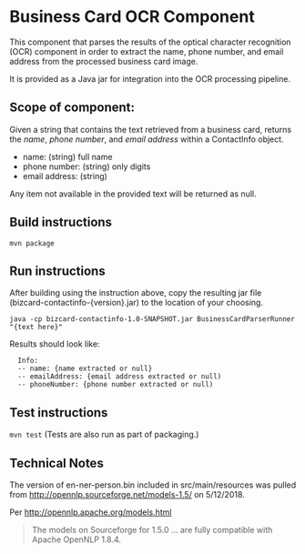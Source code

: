 # Business Card OCR Component

This component that parses the results of the optical character recognition (OCR) component in order to extract the name, phone number, and email address from the processed business card image.

It is provided as a Java jar for integration into the OCR processing pipeline.

## Scope of component:
Given a string that contains the text retrieved from a business card, returns the *name*, *phone number*, and *email address* within a ContactInfo object.
 
* name: (string) full name
* phone number: (string) only digits
* email address: (string) 

Any item not available in the provided text will be returned as null.

## Build instructions
 
`mvn package`


## Run instructions

After building using the instruction above, copy the resulting jar file (bizcard-contactinfo-{version}.jar) to the location of your choosing.

`java -cp bizcard-contactinfo-1.0-SNAPSHOT.jar BusinessCardParserRunner "{text here}"`

Results should look like: 
  
~~~~
  Info:
  -- name: {name extracted or null}
  -- emailAddress: {email address extracted or null)
  -- phoneNumber: {phone number extracted or null) 
~~~~  

## Test instructions

`mvn test` 
(Tests are also run as part of packaging.)

## Technical Notes

The version of en-ner-person.bin included in src/main/resources was pulled from http://opennlp.sourceforge.net/models-1.5/ on 5/12/2018.

Per http://opennlp.apache.org/models.html
> The models on Sourceforge for 1.5.0 ...  are fully compatible with Apache OpenNLP 1.8.4.

